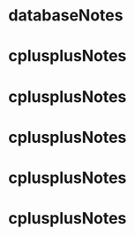 # databaseNotes
# cplusplusNotes
# cplusplusNotes
# cplusplusNotes
# cplusplusNotes
# cplusplusNotes
